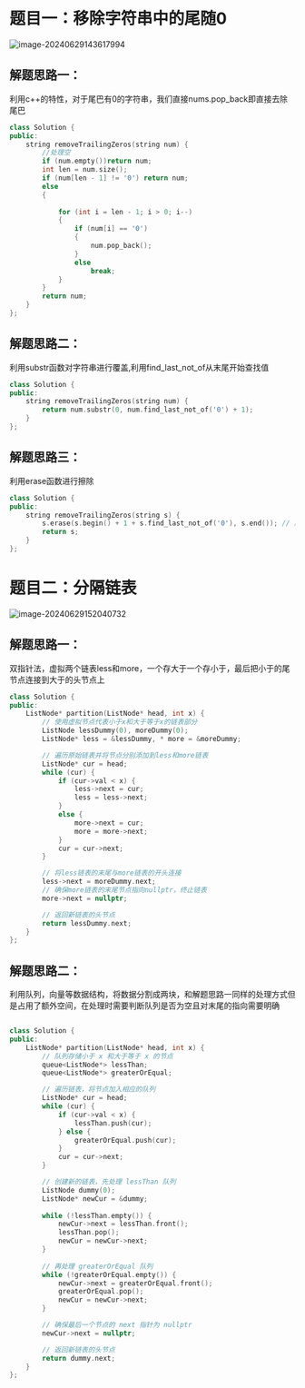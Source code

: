 # 题目一：移除字符串中的尾随0

![image-20240629143617994](C:\Users\27811\AppData\Roaming\Typora\typora-user-images\image-20240629143617994.png)

## 解题思路一：

利用c++的特性，对于尾巴有0的字符串，我们直接nums.pop_back即直接去除尾巴

```c++
class Solution {
public:
    string removeTrailingZeros(string num) {
        //处理空
        if (num.empty())return num;
        int len = num.size();
        if (num[len - 1] != '0') return num;
        else
        {
        
            for (int i = len - 1; i > 0; i--)
            {
                if (num[i] == '0')
                {
                    num.pop_back();
                }
                else
                    break;
            }
        }
        return num;
    }
};
```

## 解题思路二：

利用substr函数对字符串进行覆盖,利用find_last_not_of从末尾开始查找值

```c++
class Solution {
public:
    string removeTrailingZeros(string num) {
        return num.substr(0, num.find_last_not_of('0') + 1);
    }
};

```

## 解题思路三：

利用erase函数进行擦除

```c++
class Solution {
public:
    string removeTrailingZeros(string s) {
        s.erase(s.begin() + 1 + s.find_last_not_of('0'), s.end()); // 原地操作
        return s;
    }
};

```

# 题目二：分隔链表

![image-20240629152040732](C:\Users\27811\AppData\Roaming\Typora\typora-user-images\image-20240629152040732.png)

## 解题思路一：

​	双指针法，虚拟两个链表less和more，一个存大于一个存小于，最后把小于的尾节点连接到大于的头节点上

```c++
class Solution {
public:
    ListNode* partition(ListNode* head, int x) {
        // 使用虚拟节点代表小于x和大于等于x的链表部分
        ListNode lessDummy(0), moreDummy(0);
        ListNode* less = &lessDummy, * more = &moreDummy;

        // 遍历原始链表并将节点分别添加到less和more链表
        ListNode* cur = head;
        while (cur) {
            if (cur->val < x) {
                less->next = cur;
                less = less->next;
            }
            else {
                more->next = cur;
                more = more->next;
            }
            cur = cur->next;
        }

        // 将less链表的末尾与more链表的开头连接
        less->next = moreDummy.next;
        // 确保more链表的末尾节点指向nullptr，终止链表
        more->next = nullptr;

        // 返回新链表的头节点
        return lessDummy.next;
    }
};

```

## 解题思路二：

利用队列，向量等数据结构，将数据分割成两块，和解题思路一同样的处理方式但是占用了额外空间，在处理时需要判断队列是否为空且对末尾的指向需要明确

```c++

class Solution {
public:
    ListNode* partition(ListNode* head, int x) {
        // 队列存储小于 x 和大于等于 x 的节点
        queue<ListNode*> lessThan;
        queue<ListNode*> greaterOrEqual;

        // 遍历链表，将节点加入相应的队列
        ListNode* cur = head;
        while (cur) {
            if (cur->val < x) {
                lessThan.push(cur);
            } else {
                greaterOrEqual.push(cur);
            }
            cur = cur->next;
        }

        // 创建新的链表，先处理 lessThan 队列
        ListNode dummy(0);
        ListNode* newCur = &dummy;
        
        while (!lessThan.empty()) {
            newCur->next = lessThan.front();
            lessThan.pop();
            newCur = newCur->next;
        }
        
        // 再处理 greaterOrEqual 队列
        while (!greaterOrEqual.empty()) {
            newCur->next = greaterOrEqual.front();
            greaterOrEqual.pop();
            newCur = newCur->next;
        }

        // 确保最后一个节点的 next 指针为 nullptr
        newCur->next = nullptr;

        // 返回新链表的头节点
        return dummy.next;
    }
};
```

